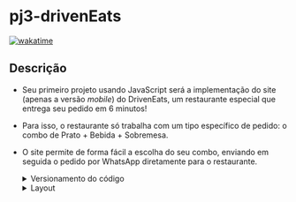# pj3-drivenEats

[![wakatime](https://wakatime.com/badge/user/096df7a9-014a-4030-8cf8-87712a6c4c5c/project/83828d98-03bd-42e8-9109-b688aa562e7c.svg)](https://wakatime.com/badge/user/096df7a9-014a-4030-8cf8-87712a6c4c5c/project/83828d98-03bd-42e8-9109-b688aa562e7c)

## Descrição

- Seu primeiro projeto usando JavaScript será a implementação do site (apenas a versão *mobile*) do DrivenEats, um restaurante especial que entrega seu pedido em 6 minutos!

- Para isso, o restaurante só trabalha com um tipo específico de pedido: o combo de Prato + Bebida + Sobremesa.

- O site permite de forma fácil a escolha do seu combo, enviando em seguida o pedido por WhatsApp diretamente para o restaurante.

  <details>
      <summary>Versionamento do código</summary>
      - Versionamento usando Git é obrigatório, crie um repositório público no seu perfil do GitHub
      - Faça commits a cada funcionalidade implementada.

  </details>

  <details>
      <summary>Layout</summary>
      - Aplicar layout para mobile, seguindo o Figma fornecido (não é necessário implementar um layout para desktop).
      - O topo e o botão de fechar pedido devem ter posicionamento fixo e não rolar com a barra de rolagem.
      - Você pode usar imagens e textos aleatórios para ilustrar a página, porém varie o preço em cada item da mesma categoria.
      - As fontes utilizadas são: Righteous (nome do restaurante e títulos das categorias) e Roboto (demais textos).
      - Para fazer as sombras presentes em alguns elementos, pesquise sobre como aplicar sombras em CSS e brinque com os valores até ficar parecido com as imagens do layout.
      - Para fazer os produtos rolarem horizontalmente, utilize overflow-x: scroll. No modo desktop um scroll é exibido, mas no modo celular não.
  </details>

  

  
